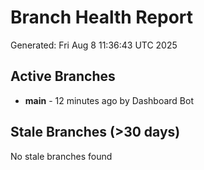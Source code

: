 # Branch Health Report
Generated: Fri Aug  8 11:36:43 UTC 2025

## Active Branches
- **main** - 12 minutes ago by Dashboard Bot

## Stale Branches (>30 days)
No stale branches found
